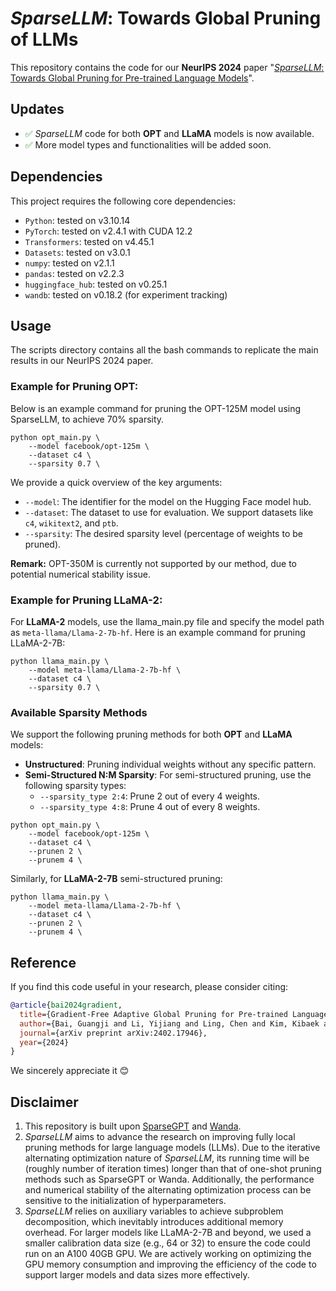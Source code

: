 # *SparseLLM*: Towards Global Pruning of LLMs

This repository contains the code for our **NeurIPS 2024** paper "[*SparseLLM*: Towards Global Pruning for Pre-trained Language Models](https://arxiv.org/abs/2402.17946)".

## Updates

- <span style="color:green;">&#x2705;</span> *SparseLLM* code for both **OPT** and **LLaMA** models is now available.
- <span style="color:green;">&#x2705;</span> More model types and functionalities will be added soon.


## Dependencies

This project requires the following core dependencies:

- `Python`: tested on v3.10.14
- `PyTorch`: tested on v2.4.1 with CUDA 12.2 
- `Transformers`: tested on v4.45.1
- `Datasets`: tested on v3.0.1
- `numpy`: tested on v2.1.1
- `pandas`: tested on v2.2.3
- `huggingface_hub`: tested on v0.25.1
- `wandb`: tested on v0.18.2 (for experiment tracking)

## Usage

The scripts directory contains all the bash commands to replicate the main results in our NeurIPS 2024 paper. 

### Example for Pruning OPT:

Below is an example command for pruning the OPT-125M model using SparseLLM, to achieve 70% sparsity.

```
python opt_main.py \
    --model facebook/opt-125m \
    --dataset c4 \
    --sparsity 0.7 \
```

We provide a quick overview of the key arguments:

- `--model`: The identifier for the model on the Hugging Face model hub.
- `--dataset`: The dataset to use for evaluation. We support datasets like `c4`, `wikitext2`, and `ptb`.
- `--sparsity`: The desired sparsity level (percentage of weights to be pruned).

**Remark:** OPT-350M is currently not supported by our method, due to potential numerical stability issue.

### Example for Pruning LLaMA-2:

For **LLaMA-2** models, use the llama_main.py file and specify the model path as `meta-llama/Llama-2-7b-hf`. Here is an example command for pruning LLaMA-2-7B:

```
python llama_main.py \
    --model meta-llama/Llama-2-7b-hf \
    --dataset c4 \
    --sparsity 0.7 \
```

### Available Sparsity Methods

We support the following pruning methods for both **OPT** and **LLaMA** models:

- **Unstructured**: Pruning individual weights without any specific pattern.
- **Semi-Structured N:M Sparsity**: For semi-structured pruning, use the following sparsity types:
  - `--sparsity_type 2:4`: Prune 2 out of every 4 weights.
  - `--sparsity_type 4:8`: Prune 4 out of every 8 weights.

```
python opt_main.py \
    --model facebook/opt-125m \
    --dataset c4 \
    --prunen 2 \
    --prunem 4 \
```

Similarly, for **LLaMA-2-7B** semi-structured pruning:

```
python llama_main.py \
    --model meta-llama/Llama-2-7b-hf \
    --dataset c4 \
    --prunen 2 \
    --prunem 4 \
```

## Reference

If you find this code useful in your research, please consider citing:

```bibtex
@article{bai2024gradient,
  title={Gradient-Free Adaptive Global Pruning for Pre-trained Language Models},
  author={Bai, Guangji and Li, Yijiang and Ling, Chen and Kim, Kibaek and Zhao, Liang},
  journal={arXiv preprint arXiv:2402.17946},
  year={2024}
}
```
We sincerely appreciate it 😊

## Disclaimer

1. This repository is built upon [SparseGPT](https://arxiv.org/abs/2301.00774) and [Wanda](https://arxiv.org/abs/2306.11695).
2. *SparseLLM* aims to advance the research on improving fully local pruning methods for large language models (LLMs). Due to the iterative alternating optimization nature of *SparseLLM*, its running time will be (roughly number of iteration times) longer than that of one-shot pruning methods such as SparseGPT or Wanda. Additionally, the performance and numerical stability of the alternating optimization process can be sensitive to the initialization of hyperparameters.
3. *SparseLLM* relies on auxiliary variables to achieve subproblem decomposition, which inevitably introduces additional memory overhead. For larger models like LLaMA-2-7B and beyond, we used a smaller calibration data size (e.g., 64 or 32) to ensure the code could run on an A100 40GB GPU. We are actively working on optimizing the GPU memory consumption and improving the efficiency of the code to support larger models and data sizes more effectively.

